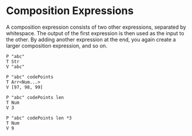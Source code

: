 # Composition Expressions

A composition expression consists of two other expressions, separated by
whitespace. The output of the first expression is then used as the input to the
other. By adding another expression at the end, you again create a larger
composition expression, and so on.

```bachdoc
P "abc"
T Str
V "abc"

P "abc" codePoints
T Arr<Num...>
V [97, 98, 99]

P "abc" codePoints len
T Num
V 3

P "abc" codePoints len *3
T Num
V 9
```
